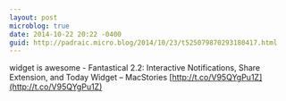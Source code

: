 ```yaml
---
layout: post
microblog: true
date: 2014-10-22 20:22 -0400
guid: http://padraic.micro.blog/2014/10/23/t525079870293180417.html
---
```

widget is awesome - Fantastical 2.2: Interactive Notifications, Share Extension, and Today Widget – MacStories [http://t.co/V95QYgPu1Z](http://t.co/V95QYgPu1Z)
